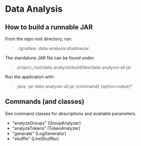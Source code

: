# Data Analysis

## How to build a runnable JAR

From the repo root directory, run:
> ./gradlew :data-analysis:shadowJar

The standalone JAR file can be found under:
> project_root/data-analysis/build/libs/data-analysis-all.jar

Run the application with:
> java -jar data-analysis-all.jar {command} {option=value}*

## Commands (and classes)
See command classes for descriptions and available parameters.

* "analyzeGroups" (GroupAnalyzer)
* "analyzeTokens" (TokenAnalyzer)
* "generate" (LogGenerator)
* "shuffle" (LineShuffler)